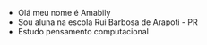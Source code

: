 -  Olá meu nome é Amabily 
-  Sou aluna na escola Rui Barbosa de Arapoti - PR
-  Estudo pensamento computacional 
